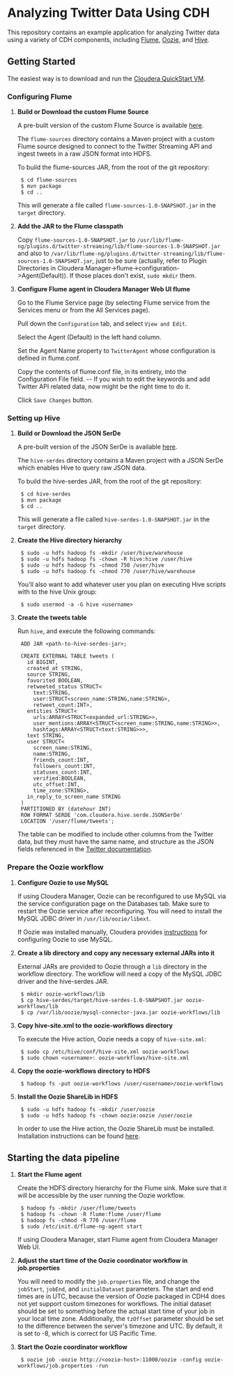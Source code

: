 # Analyzing Twitter Data Using CDH

This repository contains an example application for analyzing Twitter data
using a variety of CDH components, including [Flume](http://flume.apache.org),
[Oozie](http://incubator.apache.org/oozie), and [Hive](http://hive.apache.org).

## Getting Started

The easiest way is to download and run the [Cloudera QuickStart
VM](http://www.cloudera.com/content/www/en-us/downloads.html).

### Configuring Flume

1. **Build or Download the custom Flume Source**

   A pre-built version of the custom Flume Source is available
   [here](http://files.cloudera.com/samples/flume-sources-1.0-SNAPSHOT.jar).

   The `flume-sources` directory contains a Maven project with a custom Flume
   source designed to connect to the Twitter Streaming API and ingest tweets in
   a raw JSON format into HDFS.

   To build the flume-sources JAR, from the root of the git repository:

        $ cd flume-sources
        $ mvn package
        $ cd ..

   This will generate a file called `flume-sources-1.0-SNAPSHOT.jar` in the
   `target` directory.

2. **Add the JAR to the Flume classpath**

   Copy `flume-sources-1.0-SNAPSHOT.jar` to
   `/usr/lib/flume-ng/plugins.d/twitter-streaming/lib/flume-sources-1.0-SNAPSHOT.jar`
   and also to
   `/var/lib/flume-ng/plugins.d/twitter-streaming/lib/flume-sources-1.0-SNAPSHOT.jar`,
   just to be sure (actually, refer to Plugin Directories in Cloudera
   Manager->flume->configuration->Agent(Default)). If those places don't exist,
   `sudo mkdir` them.

3. **Configure Flume agent in Cloudera Manager Web UI flume**

    Go to the Flume Service page (by selecting Flume service from the Services
    menu or from the All Services page).

    Pull down the `Configuration` tab, and select `View and Edit`.

    Select the Agent (Default) in the left hand column.

    Set the Agent Name property to `TwitterAgent` whose configuration is
    defined in flume.conf.

    Copy the contents of flume.conf file, in its entirety, into the
    Configuration File field. -- If you wish to edit the keywords and add
    Twitter API related data, now might be the right time to do it.

    Click `Save Changes` button.

### Setting up Hive

1. **Build or Download the JSON SerDe**

   A pre-built version of the JSON SerDe is available
   [here](http://files.cloudera.com/samples/hive-serdes-1.0-SNAPSHOT.jar).

   The `hive-serdes` directory contains a Maven project with a JSON SerDe which
   enables Hive to query raw JSON data.

   To build the hive-serdes JAR, from the root of the git repository:

        $ cd hive-serdes
        $ mvn package
        $ cd ..

   This will generate a file called `hive-serdes-1.0-SNAPSHOT.jar` in the
   `target` directory.

2. **Create the Hive directory hierarchy**

        $ sudo -u hdfs hadoop fs -mkdir /user/hive/warehouse
        $ sudo -u hdfs hadoop fs -chown -R hive:hive /user/hive
        $ sudo -u hdfs hadoop fs -chmod 750 /user/hive
        $ sudo -u hdfs hadoop fs -chmod 770 /user/hive/warehouse

    You'll also want to add whatever user you plan on executing Hive scripts
    with to the hive Unix group:

        $ sudo usermod -a -G hive <username>

3. **Create the tweets table**

    Run `hive`, and execute the following commands:

        ADD JAR <path-to-hive-serdes-jar>;

        CREATE EXTERNAL TABLE tweets (
          id BIGINT,
          created_at STRING,
          source STRING,
          favorited BOOLEAN,
          retweeted_status STRUCT<
            text:STRING,
            user:STRUCT<screen_name:STRING,name:STRING>,
            retweet_count:INT>,
          entities STRUCT<
            urls:ARRAY<STRUCT<expanded_url:STRING>>,
            user_mentions:ARRAY<STRUCT<screen_name:STRING,name:STRING>>,
            hashtags:ARRAY<STRUCT<text:STRING>>>,
          text STRING,
          user STRUCT<
            screen_name:STRING,
            name:STRING,
            friends_count:INT,
            followers_count:INT,
            statuses_count:INT,
            verified:BOOLEAN,
            utc_offset:INT,
            time_zone:STRING>,
          in_reply_to_screen_name STRING
        )
        PARTITIONED BY (datehour INT)
        ROW FORMAT SERDE 'com.cloudera.hive.serde.JSONSerDe'
        LOCATION '/user/flume/tweets';

    The table can be modified to include other columns from the Twitter data,
    but they must have the same name, and structure as the JSON fields
    referenced in the [Twitter
    documentation](https://dev.twitter.com/docs/tweet-entities).

### Prepare the Oozie workflow

1. **Configure Oozie to use MySQL**

    If using Cloudera Manager, Oozie can be reconfigured to use MySQL via the
    service configuration page on the Databases tab. Make sure to restart the
    Oozie service after reconfiguring. You will need to install the MySQL JDBC
    driver in `/usr/lib/oozie/libext`.

    If Oozie was installed manually, Cloudera provides
    [instructions](http://www.cloudera.com/content/cloudera-content/cloudera-docs/CDH4/4.2.1/CDH4-Installation-Guide/cdh4ig_topic_17_6.html)
    for configuring Oozie to use MySQL.

2. **Create a lib directory and copy any necessary external JARs into it**

    External JARs are provided to Oozie through a `lib` directory in the
    workflow directory. The workflow will need a copy of the MySQL JDBC driver
    and the hive-serdes JAR.

        $ mkdir oozie-workflows/lib
        $ cp hive-serdes/target/hive-serdes-1.0-SNAPSHOT.jar oozie-workflows/lib
        $ cp /var/lib/oozie/mysql-connector-java.jar oozie-workflows/lib

3. **Copy hive-site.xml to the oozie-workflows directory**

    To execute the Hive action, Oozie needs a copy of `hive-site.xml`:

        $ sudo cp /etc/hive/conf/hive-site.xml oozie-workflows
        $ sudo chown <username>: oozie-workflows/hive-site.xml

4. **Copy the oozie-workflows directory to HDFS**

        $ hadoop fs -put oozie-workflows /user/<username>/oozie-workflows

5. **Install the Oozie ShareLib in HDFS**

        $ sudo -u hdfs hadoop fs -mkdir /user/oozie
        $ sudo -u hdfs hadoop fs -chown oozie:oozie /user/oozie

    In order to use the Hive action, the Oozie ShareLib must be installed.
    Installation instructions can be found
    [here](http://www.cloudera.com/content/cloudera-content/cloudera-docs/CDH4/4.2.1/CDH4-Installation-Guide/cdh4ig_topic_17_6.html).

## Starting the data pipeline

1. **Start the Flume agent**

    Create the HDFS directory hierarchy for the Flume sink. Make sure that it
    will be accessible by the user running the Oozie workflow.

        $ hadoop fs -mkdir /user/flume/tweets
        $ hadoop fs -chown -R flume:flume /user/flume
        $ hadoop fs -chmod -R 770 /user/flume
        $ sudo /etc/init.d/flume-ng-agent start

    If using Cloudera Manager, start Flume agent from Cloudera Manager Web UI.

2. **Adjust the start time of the Oozie coordinator workflow in job.properties**

    You will need to modify the `job.properties` file, and change the
    `jobStart`, `jobEnd`, and `initialDataset` parameters. The start and end
    times are in UTC, because the version of Oozie packaged in CDH4 does not
    yet support custom timezones for workflows. The initial dataset should be
    set to something before the actual start time of your job in your local
    time zone. Additionally, the `tzOffset` parameter should be set to the
    difference between the server's timezone and UTC. By default, it is set to
    -8, which is correct for US Pacific Time.

3. **Start the Oozie coordinator workflow**

        $ oozie job -oozie http://<oozie-host>:11000/oozie -config oozie-workflows/job.properties -run

